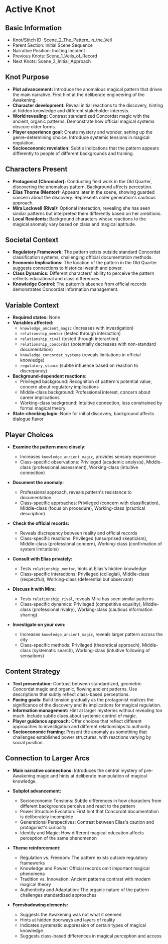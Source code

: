 # Active Knot

## Basic Information
- Knot/Stitch ID: Scene_2_The_Pattern_in_the_Veil
- Parent Section: Initial Scene Sequence
- Narrative Position: Inciting Incident
- Previous Knots: Scene_1_Veils_of_Record
- Next Knots: Scene_3_Initial_Approach

## Knot Purpose
- **Plot advancement:** Introduce the anomalous magical pattern that drives the main narrative. First hint at the deliberate engineering of the Awakening.
- **Character development:** Reveal initial reactions to the discovery, hinting at hidden knowledge and different stakeholder interests.
- **World revealing:** Contrast standardized Concordat magic with the ancient, organic patterns. Demonstrate how official magical systems obscure older forms.
- **Player experience goal:** Create mystery and wonder, setting up the genre-determining choice. Introduce systemic tensions in magical regulation.
- **Socioeconomic revelation:** Subtle indications that the pattern appears differently to people of different backgrounds and training.

## Characters Present
- **Protagonist (Chronicler):** Conducting field work in the Old Quarter, discovering the anomalous pattern. Background affects perception.
- **Elias Thorne (Mentor):** Appears later in the scene, showing guarded concern about the discovery. Represents older generation's cautious approach.
- **Mira Lockwell (Rival):** Optional interaction, revealing she has seen similar patterns but interpreted them differently based on her ambitions.
- **Local Residents:** Background characters whose reactions to the magical anomaly vary based on class and magical aptitude.

## Societal Context
- **Regulatory Framework:** The pattern exists outside standard Concordat classification systems, challenging official documentation methods.
- **Economic Implications:** The location of the pattern in the Old Quarter suggests connections to historical wealth and power.
- **Class Dynamics:** Different characters' ability to perceive the pattern reflects educational and class differences.
- **Knowledge Control:** The pattern's absence from official records demonstrates Concordat information management.

## Variable Context
- **Required states:** None
- **Variables affected:** 
  - `knowledge_ancient_magic` (increases with investigation)
  - `relationship_mentor` (tested through interaction)
  - `relationship_rival` (tested through interaction)
  - `relationship_concordat` (potentially decreases with non-standard documentation)
  - `knowledge_concordat_systems` (reveals limitations in official knowledge)
  - `regulatory_stance` (subtle influence based on reaction to discrepancy)
- **Background-dependent reactions:**
  - Privileged background: Recognition of pattern's potential value, concern about regulatory implications
  - Middle-class background: Professional interest, concern about career implications
  - Working-class background: Intuitive connection, less constrained by formal magical theory
- **State-checking logic:** None for initial discovery, background affects dialogue flavor

## Player Choices
- **Examine the pattern more closely:** 
  - Increases `knowledge_ancient_magic`, provides sensory experience
  - Class-specific observations: Privileged (academic analysis), Middle-class (professional assessment), Working-class (intuitive connection)

- **Document the anomaly:** 
  - Professional approach, reveals pattern's resistance to documentation
  - Class-specific approaches: Privileged (concern with classification), Middle-class (focus on procedure), Working-class (practical description)

- **Check the official records:** 
  - Reveals discrepancy between reality and official records
  - Class-specific reactions: Privileged (unsurprised skepticism), Middle-class (professional concern), Working-class (confirmation of system limitations)

- **Consult with Elias privately:** 
  - Tests `relationship_mentor`, hints at Elias's hidden knowledge
  - Class-specific interactions: Privileged (collegial), Middle-class (respectful), Working-class (deferential but observant)

- **Discuss it with Mira:** 
  - Tests `relationship_rival`, reveals Mira has seen similar patterns
  - Class-specific dynamics: Privileged (competitive equality), Middle-class (professional rivalry), Working-class (cautious information sharing)

- **Investigate on your own:** 
  - Increases `knowledge_ancient_magic`, reveals larger pattern across the city
  - Class-specific methods: Privileged (theoretical approach), Middle-class (systematic search), Working-class (intuitive following of sensations)

## Content Strategy
- **Text presentation:** Contrast between standardized, geometric Concordat magic and organic, flowing ancient patterns. Use descriptions that subtly reflect class-based perceptions.
- **Pacing goals:** Build tension gradually as the protagonist realizes the significance of the discovery and its implications for magical regulation.
- **Information management:** Hint at larger mysteries without revealing too much. Include subtle clues about systemic control of magic.
- **Player guidance approach:** Offer choices that reflect different approaches to investigation and different relationships to authority.
- **Socioeconomic framing:** Present the anomaly as something that challenges established power structures, with reactions varying by social position.

## Connection to Larger Arcs
- **Main narrative connections:** Introduces the central mystery of pre-Awakening magic and hints at deliberate manipulation of magical knowledge.
- **Subplot advancement:** 
  - Socioeconomic Tensions: Subtle differences in how characters from different backgrounds perceive and react to the pattern
  - Power Structure Evolution: First hint that Concordat documentation is deliberately incomplete
  - Generational Perspectives: Contrast between Elias's caution and protagonist's curiosity
  - Identity and Magic: How different magical education affects perception of the same phenomenon

- **Theme reinforcement:** 
  - Regulation vs. Freedom: The pattern exists outside regulatory frameworks
  - Knowledge and Power: Official records omit important magical phenomena
  - Tradition vs. Innovation: Ancient patterns contrast with modern magical theory
  - Authenticity and Adaptation: The organic nature of the pattern challenges standardized approaches

- **Foreshadowing elements:** 
  - Suggests the Awakening was not what it seemed
  - Hints at hidden doorways and layers of reality
  - Indicates systematic suppression of certain types of magical knowledge
  - Suggests class-based differences in magical perception and access
